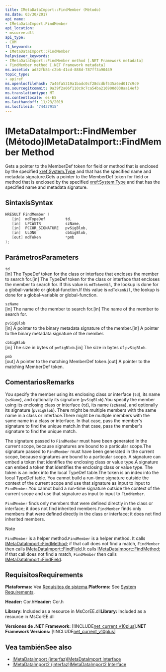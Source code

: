 ```yaml
---
title: IMetaDataImport::FindMember (Método)
ms.date: 03/30/2017
api_name:
- IMetaDataImport.FindMember
api_location:
- mscoree.dll
api_type:
- COM
f1_keywords:
- IMetaDataImport::FindMember
helpviewer_keywords:
- IMetaDataImport::FindMember method [.NET Framework metadata]
- FindMember method [.NET Framework metadata]
ms.assetid: ad32fb84-c2b6-41cd-888d-787ff3a90449
topic_type:
- apiref
ms.openlocfilehash: 7a46fa5319a1badc0cf28dcdbf535a6ed017c9c9
ms.sourcegitcommit: 9a39f2a06f110c9c7ca54ba216900d038aa14ef3
ms.translationtype: MT
ms.contentlocale: es-ES
ms.lasthandoff: 11/23/2019
ms.locfileid: "74437915"
---
```

# <a name="imetadataimportfindmember-method"></a><span data-ttu-id="64ffc-102">IMetaDataImport::FindMember (Método)</span><span class="sxs-lookup"><span data-stu-id="64ffc-102">IMetaDataImport::FindMember Method</span></span>
<span data-ttu-id="64ffc-103">Gets a pointer to the MemberDef token for field or method that is enclosed by the specified <xref:System.Type> and that has the specified name and metadata signature.</span><span class="sxs-lookup"><span data-stu-id="64ffc-103">Gets a pointer to the MemberDef token for field or method that is enclosed by the specified <xref:System.Type> and that has the specified name and metadata signature.</span></span>  
  
## <a name="syntax"></a><span data-ttu-id="64ffc-104">Sintaxis</span><span class="sxs-lookup"><span data-stu-id="64ffc-104">Syntax</span></span>  
  
```cpp  
HRESULT FindMember (  
   [in]  mdTypeDef         td,  
   [in]  LPCWSTR           szName,   
   [in]  PCCOR_SIGNATURE   pvSigBlob,   
   [in]  ULONG             cbSigBlob,   
   [out] mdToken           *pmb  
);  
```  
  
## <a name="parameters"></a><span data-ttu-id="64ffc-105">Parámetros</span><span class="sxs-lookup"><span data-stu-id="64ffc-105">Parameters</span></span>  
 `td`  
 <span data-ttu-id="64ffc-106">[in] The TypeDef token for the class or interface that encloses the member to search for.</span><span class="sxs-lookup"><span data-stu-id="64ffc-106">[in] The TypeDef token for the class or interface that encloses the member to search for.</span></span> <span data-ttu-id="64ffc-107">If this value is `mdTokenNil`, the lookup is done for a global-variable or global-function.</span><span class="sxs-lookup"><span data-stu-id="64ffc-107">If this value is `mdTokenNil`, the lookup is done for a global-variable or global-function.</span></span>  
  
 `szName`  
 <span data-ttu-id="64ffc-108">[in] The name of the member to search for.</span><span class="sxs-lookup"><span data-stu-id="64ffc-108">[in] The name of the member to search for.</span></span>  
  
 `pvSigBlob`  
 <span data-ttu-id="64ffc-109">[in] A pointer to the binary metadata signature of the member.</span><span class="sxs-lookup"><span data-stu-id="64ffc-109">[in] A pointer to the binary metadata signature of the member.</span></span>  
  
 `cbSigBlob`  
 <span data-ttu-id="64ffc-110">[in] The size in bytes of `pvSigBlob`.</span><span class="sxs-lookup"><span data-stu-id="64ffc-110">[in] The size in bytes of `pvSigBlob`.</span></span>  
  
 `pmb`  
 <span data-ttu-id="64ffc-111">[out] A pointer to the matching MemberDef token.</span><span class="sxs-lookup"><span data-stu-id="64ffc-111">[out] A pointer to the matching MemberDef token.</span></span>  
  
## <a name="remarks"></a><span data-ttu-id="64ffc-112">Comentarios</span><span class="sxs-lookup"><span data-stu-id="64ffc-112">Remarks</span></span>  
 <span data-ttu-id="64ffc-113">You specify the member using its enclosing class or interface (`td`), its name (`szName`), and optionally its signature (`pvSigBlob`).</span><span class="sxs-lookup"><span data-stu-id="64ffc-113">You specify the member using its enclosing class or interface (`td`), its name (`szName`), and optionally its signature (`pvSigBlob`).</span></span> <span data-ttu-id="64ffc-114">There might be multiple members with the same name in a class or interface.</span><span class="sxs-lookup"><span data-stu-id="64ffc-114">There might be multiple members with the same name in a class or interface.</span></span> <span data-ttu-id="64ffc-115">In that case, pass the member's signature to find the unique match.</span><span class="sxs-lookup"><span data-stu-id="64ffc-115">In that case, pass the member's signature to find the unique match.</span></span>  
  
 <span data-ttu-id="64ffc-116">The signature passed to `FindMember` must have been generated in the current scope, because signatures are bound to a particular scope.</span><span class="sxs-lookup"><span data-stu-id="64ffc-116">The signature passed to `FindMember` must have been generated in the current scope, because signatures are bound to a particular scope.</span></span> <span data-ttu-id="64ffc-117">A signature can embed a token that identifies the enclosing class or value type.</span><span class="sxs-lookup"><span data-stu-id="64ffc-117">A signature can embed a token that identifies the enclosing class or value type.</span></span> <span data-ttu-id="64ffc-118">The token is an index into the local TypeDef table.</span><span class="sxs-lookup"><span data-stu-id="64ffc-118">The token is an index into the local TypeDef table.</span></span> <span data-ttu-id="64ffc-119">You cannot build a run-time signature outside the context of the current scope and use that signature as input to input to `FindMember`.</span><span class="sxs-lookup"><span data-stu-id="64ffc-119">You cannot build a run-time signature outside the context of the current scope and use that signature as input to input to `FindMember`.</span></span>  
  
 <span data-ttu-id="64ffc-120">`FindMember` finds only members that were defined directly in the class or interface; it does not find inherited members.</span><span class="sxs-lookup"><span data-stu-id="64ffc-120">`FindMember` finds only members that were defined directly in the class or interface; it does not find inherited members.</span></span>  
  
> [!NOTE]
> <span data-ttu-id="64ffc-121">`FindMember` is a helper method.</span><span class="sxs-lookup"><span data-stu-id="64ffc-121">`FindMember` is a helper method.</span></span> <span data-ttu-id="64ffc-122">It calls [IMetaDataImport::FindMethod](../../../../docs/framework/unmanaged-api/metadata/imetadataimport-findmethod-method.md); if that call does not find a match, `FindMember` then calls [IMetaDataImport::FindField](../../../../docs/framework/unmanaged-api/metadata/imetadataimport-findfield-method.md).</span><span class="sxs-lookup"><span data-stu-id="64ffc-122">It calls [IMetaDataImport::FindMethod](../../../../docs/framework/unmanaged-api/metadata/imetadataimport-findmethod-method.md); if that call does not find a match, `FindMember` then calls [IMetaDataImport::FindField](../../../../docs/framework/unmanaged-api/metadata/imetadataimport-findfield-method.md).</span></span>  
  
## <a name="requirements"></a><span data-ttu-id="64ffc-123">Requisitos</span><span class="sxs-lookup"><span data-stu-id="64ffc-123">Requirements</span></span>  
 <span data-ttu-id="64ffc-124">**Plataformas:** Vea [Requisitos de sistema](../../../../docs/framework/get-started/system-requirements.md).</span><span class="sxs-lookup"><span data-stu-id="64ffc-124">**Platforms:** See [System Requirements](../../../../docs/framework/get-started/system-requirements.md).</span></span>  
  
 <span data-ttu-id="64ffc-125">**Header:** Cor.h</span><span class="sxs-lookup"><span data-stu-id="64ffc-125">**Header:** Cor.h</span></span>  
  
 <span data-ttu-id="64ffc-126">**Library:** Included as a resource in MsCorEE.dll</span><span class="sxs-lookup"><span data-stu-id="64ffc-126">**Library:** Included as a resource in MsCorEE.dll</span></span>  
  
 <span data-ttu-id="64ffc-127">**Versiones de .NET Framework:** [!INCLUDE[net_current_v10plus](../../../../includes/net-current-v10plus-md.md)]</span><span class="sxs-lookup"><span data-stu-id="64ffc-127">**.NET Framework Versions:** [!INCLUDE[net_current_v10plus](../../../../includes/net-current-v10plus-md.md)]</span></span>  
  
## <a name="see-also"></a><span data-ttu-id="64ffc-128">Vea también</span><span class="sxs-lookup"><span data-stu-id="64ffc-128">See also</span></span>

- [<span data-ttu-id="64ffc-129">IMetaDataImport (interfaz)</span><span class="sxs-lookup"><span data-stu-id="64ffc-129">IMetaDataImport Interface</span></span>](../../../../docs/framework/unmanaged-api/metadata/imetadataimport-interface.md)
- [<span data-ttu-id="64ffc-130">IMetaDataImport2 (interfaz)</span><span class="sxs-lookup"><span data-stu-id="64ffc-130">IMetaDataImport2 Interface</span></span>](../../../../docs/framework/unmanaged-api/metadata/imetadataimport2-interface.md)

